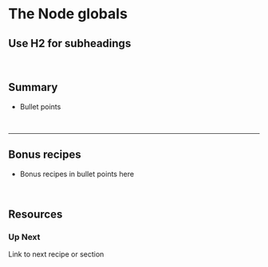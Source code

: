 # The Node globals


## Use H2 for subheadings


&nbsp;

## Summary 
* Bullet points

&nbsp;

___

## Bonus recipes

* Bonus recipes in bullet points here

 &nbsp;

## Resources

### Up Next

Link to next recipe or section

